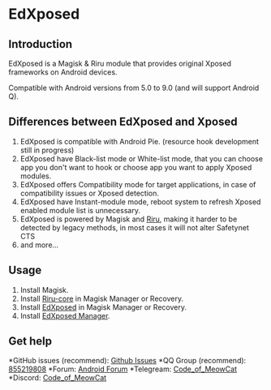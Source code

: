 # EdXposed

## Introduction

EdXposed is a Magisk & Riru module that provides original Xposed frameworks on Android devices.

Compatible with Android versions from 5.0 to 9.0 (and will support Android Q).

## Differences between EdXposed and Xposed

1. EdXposed is compatible with Android Pie. (resource hook development still in progress)
2. EdXposed have Black-list mode or White-list mode, that you can choose app you don't want to hook or choose app you want to apply Xposed modules.
3. EdXposed offers Compatibility mode for target applications, in case of compatibility issues or Xposed detection.
4. EdXposed have Instant-module mode, reboot system to refresh Xposed enabled module list is unnecessary.
5. EdXposed is powered by Magisk and [Riru](https://github.com/RikkaApps/Riru), making it harder to be detected by legacy methods, in most cases it will not alter Safetynet CTS
6. and more...

## Usage

1. Install Magisk.
2. Install [Riru-core](https://github.com/RikkaApps/Riru/releases) in Magisk Manager or Recovery.
2. Install [EdXposed](https://github.com/Elder-Drivers/EdXposed/releases) in Magisk Manager or Recovery.
3. Install [EdXposed Manager](https://github.com/Elder-Drivers/EdXposed/releases).

## Get help

*GitHub issues (recommend): [Github Issues](https://github.com/solohsu/EdXposed/issues/)
*QQ Group (recommend): [855219808](http://shang.qq.com/wpa/qunwpa?idkey=fae42a3dba9dc758caf63e971be2564e67bf7edd751a2ff1c750478b0ad1ca3f)
*Forum: [Android Forum](https://af.meowcat.org/)
*Telegream: [Code_of_MeowCat](http://t.me/Code_of_MeowCat)
*Discord: [Code_of_MeowCat](https://discord.gg/Hag6gNh)
